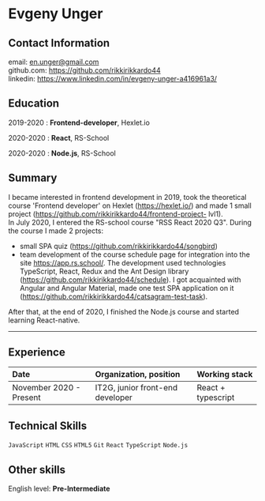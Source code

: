 Evgeny Unger
============


Contact Information
---------

email: en.unger@gmail.com  
github.com: https://github.com/rikkirikkardo44  
linkedin: https://www.linkedin.com/in/evgeny-unger-a416961a3/  

Education
---------

2019-2020
:   **Frontend-developer**, Hexlet.io

2020-2020
:   **React**, RS-School


2020-2020
: **Node.js**, RS-School

Summary
----------

I became interested in frontend development in 2019, took the theoretical course 'Frontend developer' on Hexlet (https://hexlet.io/) and made 1 small project (https://github.com/rikkirikkardo44/frontend-project- lvl1).  
In July 2020, I entered the RS-school course "RSS React 2020 Q3". During the course I made 2 projects:
- small SPA quiz (https://github.com/rikkirikkardo44/songbird)
- team development of the course schedule page for integration into the site https://app.rs.school/. The development used technologies TypeScript, React, Redux and the Ant Design library (https://github.com/rikkirikkardo44/schedule).
I got acquainted with Angular and Angular Material, made one test SPA application on it (https://github.com/rikkirikkardo44/catsagram-test-task).  

After that, at the end of 2020, I finished the Node.js course and started learning React-native.

--------------------

Experience
-----------

| Date                       | Organization, position          | Working stack 
| :--------------------------- |:--------------------------------| :-----------------|
| November 2020 - Present     | IT2G, junior front-end developer | React + typescript|


Technical Skills 
-----------

`JavaScript` `HTML` `CSS` `HTML5` `Git` `React` `TypeScript` `Node.js`

Other skills
-----------

English level: **Pre-Intermediate**
